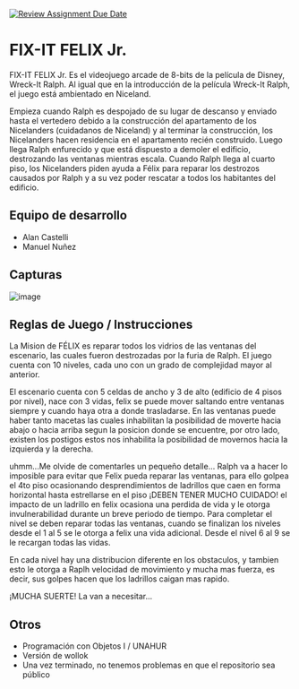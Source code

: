 [![Review Assignment Due Date](https://classroom.github.com/assets/deadline-readme-button-24ddc0f5d75046c5622901739e7c5dd533143b0c8e959d652212380cedb1ea36.svg)](https://classroom.github.com/a/hUnPAC5R)
# FIX-IT FELIX Jr.

FIX-IT FELIX Jr. Es el videojuego arcade de 8-bits de la película de Disney, Wreck-It Ralph. Al igual que en la introducción de la película Wreck-It Ralph, el juego está ambientado en Niceland.

Empieza cuando Ralph es despojado de su lugar de descanso y enviado hasta el vertedero debido a la construcción del apartamento de los Nicelanders (cuidadanos de Niceland) y al terminar la construcción, los Nicelanders hacen residencia en el apartamento recién construido. Luego llega Ralph enfurecido y que está dispuesto a demoler el edificio, destrozando las ventanas mientras escala. Cuando Ralph llega al cuarto piso, los Nicelanders piden ayuda a Félix para reparar los destrozos causados por Ralph y a su vez poder rescatar a todos los habitantes del edificio.

## Equipo de desarrollo

- Alan Castelli
- Manuel Nuñez

## Capturas

![image](https://github.com/obj1-unahur-2023s2/TPGameIntegrador-grupocoso/assets/99371942/bc4e96fb-c06a-44ee-a8d1-3b98de290395)


## Reglas de Juego / Instrucciones

La Mision de FÉLIX es reparar todos los vidrios de las ventanas del escenario, las cuales fueron destrozadas por la furia de Ralph. El juego cuenta con 10 niveles, cada uno con un grado de complejidad mayor al anterior.

El escenario cuenta con 5 celdas de ancho y 3 de alto (edificio de 4 pisos por nivel), nace con 3 vidas, felix se puede mover saltando entre ventanas siempre y cuando haya otra a donde trasladarse. En las ventanas puede haber tanto macetas las cuales inhabilitan la posibilidad de moverte hacia abajo o hacia arriba segun la posicion donde se encuentre, por otro lado, existen los postigos estos nos inhabilita la posibilidad de movernos hacia la izquierda y la derecha.

uhmm...Me olvide de comentarles un pequeño detalle... Ralph va a hacer lo imposible para evitar que Felix pueda reparar las ventanas, para ello golpea el 4to piso ocasionando desprendimientos de ladrillos que caen en forma horizontal hasta estrellarse en el piso ¡DEBEN TENER MUCHO CUIDADO! el impacto de un ladrillo en felix ocasiona una perdida de vida y le otorga invulnerabilidad durante un breve periodo de tiempo. Para completar el nivel se deben reparar todas las ventanas, cuando se finalizan los niveles desde el 1 al 5 se le otorga a felix una vida adicional. Desde el nivel 6 al 9 se le recargan todas las vidas.

En cada nivel hay una distribucion diferente en los obstaculos, y tambien esto le otorga a Raplh velocidad de movimiento y mucha mas fuerza, es decir, sus golpes hacen que los ladrillos caigan mas rapido.

¡MUCHA SUERTE! La van a necesitar...




## Otros

- Programación con Objetos I / UNAHUR
- Versión de wollok
- Una vez terminado, no tenemos problemas en que el repositorio sea público
